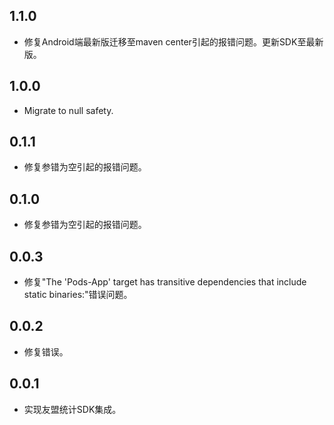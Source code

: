 ## 1.1.0
* 修复Android端最新版迁移至maven center引起的报错问题。更新SDK至最新版。

## 1.0.0
* Migrate to null safety.

## 0.1.1
* 修复参错为空引起的报错问题。

## 0.1.0
* 修复参错为空引起的报错问题。

## 0.0.3
* 修复"The 'Pods-App' target has transitive dependencies that include static binaries:"错误问题。

## 0.0.2
* 修复错误。

## 0.0.1
* 实现友盟统计SDK集成。

